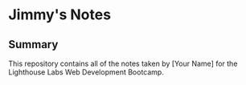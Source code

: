 # Jimmy's Notes

## Summary 

This repository contains all of the notes taken by [Your Name] for the Lighthouse Labs Web Development Bootcamp.